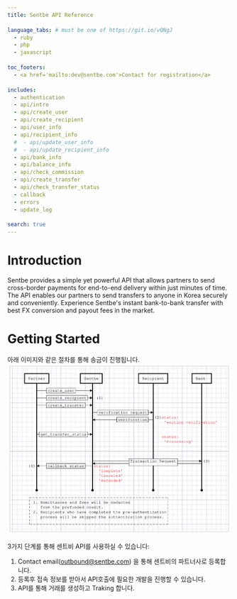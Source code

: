 ```yaml
---
title: Sentbe API Reference

language_tabs: # must be one of https://git.io/vQNgJ
  - ruby
  - php
  - javascript

toc_footers:
  - <a href='mailto:dev@sentbe.com'>Contact for registration</a>

includes:
  - authentication
  - api/intro
  - api/create_user
  - api/create_recipient
  - api/user_info
  - api/recipient_info
  #  - api/update_user_info
  #  - api/update_recipient_info
  - api/bank_info
  - api/balance_info
  - api/check_commission
  - api/create_transfer
  - api/check_transfer_status
  - callback
  - errors
  - update_log

search: true
---
```


# Introduction
Sentbe provides a simple yet powerful API that allows partners to send cross-border payments for end-to-end delivery within just minutes of time.
The API enables our partners to send transfers to anyone in Korea securely and conveniently. Experience Sentbe's instant bank-to-bank transfer with best FX conversion and payout fees in the market.


# Getting Started
아래 이미지와 같은 절차를 통해 송금이 진행됩니다.
![Image](./images/api_graph.svg)

3가지 단계를 통해 센트비 API를 사용하실 수 있습니다:

1. Contact email(<a href="mailto:contact@sentbe.com">outbound@sentbe.com</a>) 을 통해 센트비의 파트너사로 등록합니다.
2. 등록후 접속 정보를 받아서 API호출에 필요한 개발을 진행할 수 있습니다.
3. API를 통해 거래를 생성하고 Traking 합니다.
